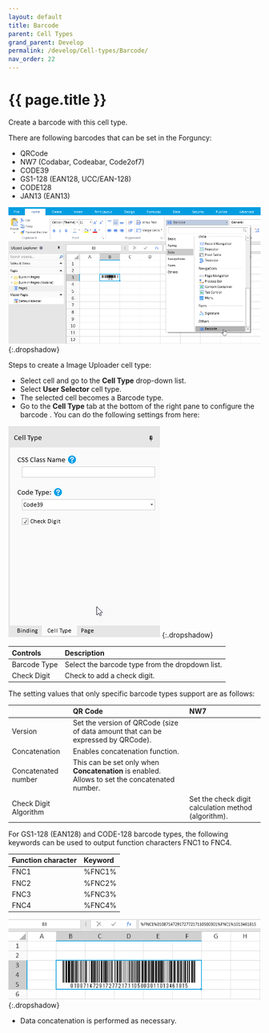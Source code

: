 ```yaml
---
layout: default
title: Barcode
parent: Cell Types
grand_parent: Develop
permalink: /develop/Cell-types/Barcode/
nav_order: 22
---
```


# {{ page.title }}

Create a barcode with this cell type.

There are following barcodes that can be set in the Forguncy:

- QRCode
- NW7 (Codabar, Codeabar, Code2of7)
- CODE39
- GS1-128 (EAN128, UCC/EAN-128)
- CODE128
- JAN13 (EAN13)

![barcode_celltype](/assets/images/product-images/barcode_celltype.png)
{:.dropshadow}

Steps to create a Image Uploader cell type:

- Select cell and go to the **Cell Type** drop-down list. 
- Select **User Selector** cell type. 
- The selected cell becomes a Barcode type.
- Go to the **Cell Type** tab at the bottom of the right pane to configure the barcode .
You can do the following settings from here:

![barcode_celltype_settings](/assets/images/product-images/barcode_celltype_settings.png)
{:.dropshadow}

|Controls|Description|
|:--|:--|
|Barcode Type|Select the barcode type from the dropdown list.|
|Check Digit|Check to add a check digit.|

The setting values ​​that only specific barcode types support are as follows:

||QR Code|NW7|
|:--|:--|:--|
|Version|Set the version of QRCode (size of data amount that can be expressed by QRCode).||
|Concatenation|Enables concatenation function.||
|Concatenated number|This can be set only when **Concatenation** is enabled. Allows to set the concatenated number.|
|Check Digit Algorithm||Set the check digit calculation method (algorithm).|

For GS1-128 (EAN128) and CODE-128 barcode types, the following keywords can be used to output function characters FNC1 to FNC4.

|Function character|Keyword|
|:--|:--|
|FNC1|%FNC1%|
|FNC2|%FNC2%|
|FNC3|%FNC3%|
|FNC4|%FNC4%|

![barcode_celltype_codetype](/assets/images/product-images/barcode_celltype_codetype.png)
{:.dropshadow}

- Data concatenation is performed as necessary.